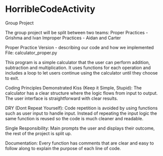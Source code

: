 # HorribleCodeActivity
Group Project

The group project will be split between two teams: 
Proper Practices -   Grishma and Ivan
Improper Practices - Aidan and Carter


Proper Practice Version - describing our code and how we implemented
File: calculator_proper.py

This program is a simple calculator that the user can perform addition, subtraction
and multiplication. It uses functions for each operation and includes a loop to let users 
continue using the calculator until they choose to exit. 

Coding Principles Demonstrated 
Kiss (Keep it Simple, Stupid): The calculator has a clear structure where the logic flows
from input to output. The user interface is straightforward with clear results.

DRY (Dont Repeat Yourself): Code repetition is avoided by using functions such as user input to handle input. 
Instead of repeating the input logic the same function is reused so the code is much cleaner and readable.

Single Responsibility: Main prompts the user and displays their outcome, the rest of the project is split up.

Documentation: Every function has comments that are clear and easy to follow along to explain the purpose 
of each line of code. 

